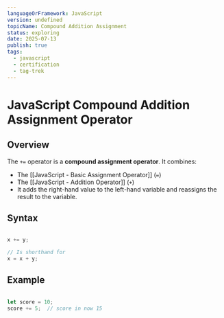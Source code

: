 ```yaml
---
languageOrFramework: JavaScript
version: undefined
topicName: Compound Addition Assignment
status: exploring
date: 2025-07-13
publish: true
tags:
  - javascript
  - certification
  - tag-trek
---
```

# JavaScript Compound Addition Assignment Operator
## Overview
The `+=` operator is a **compound assignment operator**. It combines:
- The [[JavaScript - Basic Assignment Operator]] (`=`)
- The [[JavaScript - Addition Operator]] (`+`)
- It adds the right-hand value to the left-hand variable and reassigns the result to the variable.

## Syntax
```javascript

x += y;

// Is shorthand for
x = x + y;
```
## Example
```javascript

let score = 10;
score += 5;  // score in now 15
```